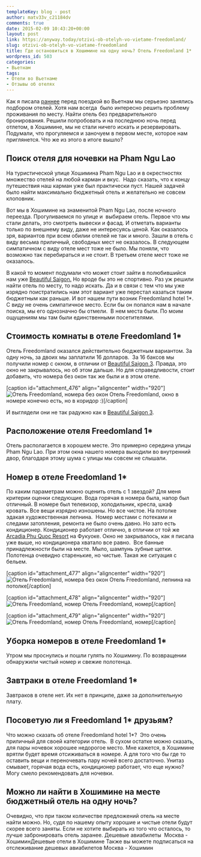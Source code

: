 ```yaml
---
templateKey: blog - post
author: matv33v_c21184dv
comments: true
date: 2015-02-09 10:43:20+00:00
layout: post
link: https://anyway.today/otzivi-ob-otelyh-vo-vietame-freedomland/
slug: otzivi-ob-otelyh-vo-vietame-freedomland
title: Где остановиться в Хошимине на одну ночь? Отель Freedomland 1*
wordpress_id: 503
categories:
- Вьетнам
tags:
- Отели во Вьетнаме
- Отзывы об отелях
---
```


Как я писала [раннее](http://anyway.today/otzivi-ob-otele-beautiful-saigon-3) перед поездкой во Вьетнам мы серьезно занялись подбором отелей. Хотя нам всегда  было интересно решить проблему проживания по месту. Найти отель без предварительного бронирования. Решили попробовать и на последнюю ночь перед отлетом, в Хошимине, мы не стали ничего искать и резервировать. Подумали, что прогуляемся и заночуем в первом месте, которое нам приглянется. Что же из этого в итоге вышло?




<!-- more -->





## Поиск отеля для ночевки на Pham Ngu Lao




На туристической улице Хошимина Pham Ngu Lao и в окрестностях множество отелей на любой карман и вкус.  Надо сказать, что к концу путешествия наш карман уже был практически пуст. Нашей задачей было найти максимально бюджетный отель и желательно не совсем клоповник.




Вот мы в Хошимине на знаменитой Pham Ngu Lao, после ночного переезда. Прогуливаемся по улице и  выбираем отель. Первое что мы стали делать, это смотреть вывески и фасад. И отметать варианты только по внешнему виду, даже не интересуясь ценой. Как оказалось зря, вариантов при всем обилии отелей не так и много. Зашли в отель с виду весьма приличный, свободных мест не оказалось. В следующем симпатичном с виду отеле мест тоже не было. Мы поняли, что возможно так перебираться и не стоит. В третьем отеле мест тоже не оказалось.




В какой то момент подумали что может стоит зайти в полюбившийся нам уже [Beautiful Saigon.](http://anyway.today/otzivi-ob-otele-beautiful-saigon-3) Но вроде бы это не спортивно. Раз уж решили найти отель по месту, то надо искать. Да и в связи с тем что мы уже изрядно поистратились нам этот вариант уже перестал казаться таким бюджетным как раньше. И вот нашем пути возник Freedomland hotel 1*. С виду не очень симпатичное место. Если бы он попался нам в начале поиска, мы его однозначно бы отмели.  В нем места были. По моим ощущениям мы там были единственными посетителями.







## Стоимость комнаты в отеле Freedomland 1*





Отель Freedomland оказался действительно бюджетным вариантом. За одну ночь, за двоих мы заплатили 16 долларов.  За 16 баксов мы получили номер с окном, в отличии от [Beautiful Saigon 3](http://anyway.today/otzivi-ob-otele-beautiful-saigon-3). Правда, это окно не закрывалось, но об этом дальше. Но для справедливости, стоит добавить, что номера без окон так же были и в этом отеле.


[caption id="attachment_476" align="aligncenter" width="920"]![Отель Freedomland, номера без окон](https://img-fotki.yandex.ru/get/16107/27506135.0/0_fd81d_dd127bd2_orig) Отель Freedomland, окно в номере конечно есть, но в коридор :)[/caption]




И выглядели они не так радужно как в [Beautiful Saigon 3](http://anyway.today/otzivi-ob-otele-beautiful-saigon-3).





## Расположение отеля Freedomland 1*



Отель располагается в хорошем месте. Это примерно середина улицы Pham Ngu Lao. При этом окна нашего номера выходили во внутренний двор, благодаря этому шума с улицы мы совсем не слышали. 



## Номер в отеле Freedomland 1*



По каким параметрам можно оценить отель с 1 звездой? Для меня критерии оценки следующие. Вода горячая в номера была, напор был отличный. В номере был телевизор, холодильник, кресла, шкаф кровать. Все вещи изрядно изношены. Но все чистое. На потолке эдакая художественная лепнина.  Номер местами с потеками и следами затопления, ремонта не было очень давно. Но зато есть кондиционер. Кондиционер работает отлично, в отличии от той же [Arcadia Phu Quoc Resort](http://anyway.today/otziv-arcadia-phu-quoc-resort/) на Фукуоке. Окно не закрывалось, как я писала уже выше, но кондиционера хватало все равно.  Все банные принадлежности были на месте. Мыло, шампунь зубные щетки.  Полотенца очевидно старенькие, но чистые. Такая же ситуация с бельем.


[caption id="attachment_477" align="aligncenter" width="920"]![Отель Freedomland, номера без окон](https://img-fotki.yandex.ru/get/15534/27506135.0/0_fd820_6e4c626c_orig) Отель Freedomland, лепнина на потолке[/caption]





[caption id="attachment_478" align="aligncenter" width="920"]![Отель Freedomland, номер](https://img-fotki.yandex.ru/get/16155/27506135.0/0_fd81f_2a4dee10_orig) Отель Freedomland, номер[/caption]





[caption id="attachment_479" align="aligncenter" width="920"]![Отель Freedomland, номер](https://img-fotki.yandex.ru/get/15497/27506135.0/0_fd824_661f075a_orig) Отель Freedomland, номер[/caption]






## Уборка номеров в отеле Freedomland 1*



Утром мы проснулись и пошли гулять по Хошимину. По возвращении обнаружили чистый номер и свежие полотенца. 



## Завтраки в отеле Freedomland 1*



Завтраков в отеле нет. Их нет в принципе, даже за дополнительную плату. 



## Посоветую ли я Freedomland 1* друзьям?





Что можно сказать об отеле Freedomland hotel 1*?  Это очень приличный для своей категории отель.  В сухом остатке можно сказать, для пары ночевок хорошее недорогое место. Мне кажется, в Хошимине врятли будет время отсиживаться в номере. А для того что бы где то оставить вещи и переночевать пару ночей всего достаточно. Унитаз смывает, горячая вода есть, кондиционер работает, что еще нужно? Могу смело рекомендовать для ночевки.





## Можно ли найти в Хошимине на месте бюджетный отель на одну ночь?



Очевидно, что при таком количестве предложений отель на месте найти можно. Но, судя по нашему опыту хорошие и чистые отели будут скорее всего заняты. Если не хотите выбирать из того что осталось, то лучше забронировать отель заранее. Дешевые авиабилеты  Москва - ХошиминДешевые отели в Хошимине  Также вы можете подписаться на отслеживание дешевых авиабилетов Москва - Хошимин
